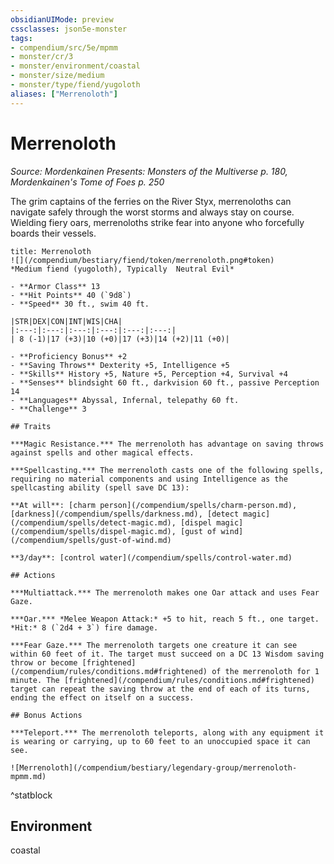 ```yaml
---
obsidianUIMode: preview
cssclasses: json5e-monster
tags:
- compendium/src/5e/mpmm
- monster/cr/3
- monster/environment/coastal
- monster/size/medium
- monster/type/fiend/yugoloth
aliases: ["Merrenoloth"]
---
```

# Merrenoloth
*Source: Mordenkainen Presents: Monsters of the Multiverse p. 180, Mordenkainen's Tome of Foes p. 250*  

The grim captains of the ferries on the River Styx, merrenoloths can navigate safely through the worst storms and always stay on course. Wielding fiery oars, merrenoloths strike fear into anyone who forcefully boards their vessels.

```ad-statblock
title: Merrenoloth
![](/compendium/bestiary/fiend/token/merrenoloth.png#token)
*Medium fiend (yugoloth), Typically  Neutral Evil*

- **Armor Class** 13 
- **Hit Points** 40 (`9d8`)
- **Speed** 30 ft., swim 40 ft.

|STR|DEX|CON|INT|WIS|CHA|
|:---:|:---:|:---:|:---:|:---:|:---:|
| 8 (-1)|17 (+3)|10 (+0)|17 (+3)|14 (+2)|11 (+0)|

- **Proficiency Bonus** +2
- **Saving Throws** Dexterity +5, Intelligence +5
- **Skills** History +5, Nature +5, Perception +4, Survival +4
- **Senses** blindsight 60 ft., darkvision 60 ft., passive Perception 14
- **Languages** Abyssal, Infernal, telepathy 60 ft.
- **Challenge** 3

## Traits

***Magic Resistance.*** The merrenoloth has advantage on saving throws against spells and other magical effects.

***Spellcasting.*** The merrenoloth casts one of the following spells, requiring no material components and using Intelligence as the spellcasting ability (spell save DC 13):

**At will**: [charm person](/compendium/spells/charm-person.md), [darkness](/compendium/spells/darkness.md), [detect magic](/compendium/spells/detect-magic.md), [dispel magic](/compendium/spells/dispel-magic.md), [gust of wind](/compendium/spells/gust-of-wind.md)

**3/day**: [control water](/compendium/spells/control-water.md)

## Actions

***Multiattack.*** The merrenoloth makes one Oar attack and uses Fear Gaze.

***Oar.*** *Melee Weapon Attack:* +5 to hit, reach 5 ft., one target. *Hit:* 8 (`2d4 + 3`) fire damage.

***Fear Gaze.*** The merrenoloth targets one creature it can see within 60 feet of it. The target must succeed on a DC 13 Wisdom saving throw or become [frightened](/compendium/rules/conditions.md#frightened) of the merrenoloth for 1 minute. The [frightened](/compendium/rules/conditions.md#frightened) target can repeat the saving throw at the end of each of its turns, ending the effect on itself on a success.

## Bonus Actions

***Teleport.*** The merrenoloth teleports, along with any equipment it is wearing or carrying, up to 60 feet to an unoccupied space it can see.

![Merrenoloth](/compendium/bestiary/legendary-group/merrenoloth-mpmm.md)
```
^statblock

## Environment

coastal